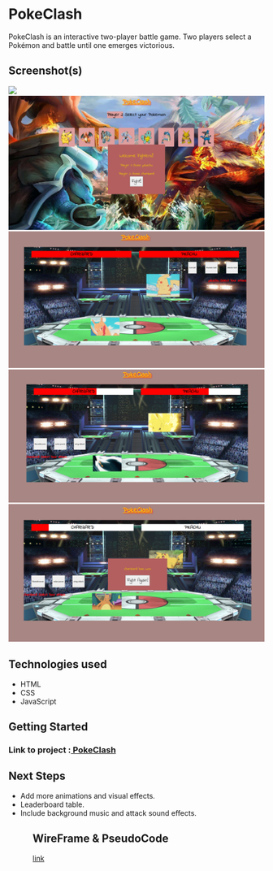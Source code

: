 <h1>PokeClash</h1>
<p>PokeClash is an interactive two-player battle game. Two players select a Pokémon and battle until one emerges victorious.</p>

<h2>Screenshot(s)</h2>
<img src ="asset/game-screenshot-1.PNG">
<img src ="asset/game-screenshot-2.PNG">
<img src ="asset/game-screenshot-3.PNG">
<img src ="asset/game-screenshot-4.PNG">
<img src ="asset/game-screenshot-5.PNG">
<h2>Technologies used</h2>
<ul>
    <li>HTML</li>
    <li>CSS</li>
    <li>JavaScript</li>
  </ul>

<h2>Getting Started</h2>
<h3>Link to project :<a href="https://jefreyzavala1.github.io/unit-1-project/"> PokeClash</a></h3>

<h2>Next Steps</h2>
<ul>
    <li>Add more animations and visual effects.</li>
    <li>Leaderboard table.</li>
    <li>Include background music and attack sound effects.</li>
<ul>
<h2>WireFrame & PseudoCode</h2>
<a href="https://codesandbox.io/s/wireframe-l7mhdw?file=/index.html">link</a>